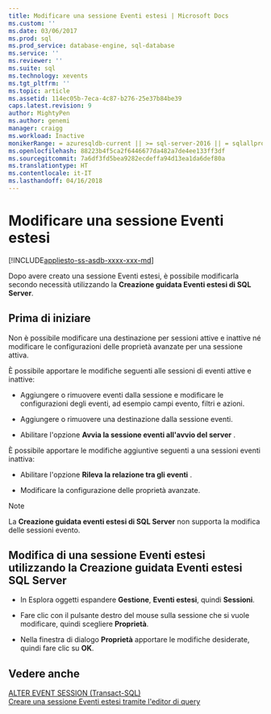 ```yaml
---
title: Modificare una sessione Eventi estesi | Microsoft Docs
ms.custom: ''
ms.date: 03/06/2017
ms.prod: sql
ms.prod_service: database-engine, sql-database
ms.service: ''
ms.reviewer: ''
ms.suite: sql
ms.technology: xevents
ms.tgt_pltfrm: ''
ms.topic: article
ms.assetid: 114ec05b-7eca-4c87-b276-25e37b84be39
caps.latest.revision: 9
author: MightyPen
ms.author: genemi
manager: craigg
ms.workload: Inactive
monikerRange: = azuresqldb-current || >= sql-server-2016 || = sqlallproducts-allversions
ms.openlocfilehash: 88223b4f5ca2f6446677da482a7de4ee133ff3df
ms.sourcegitcommit: 7a6df3fd5bea9282ecdeffa94d13ea1da6def80a
ms.translationtype: HT
ms.contentlocale: it-IT
ms.lasthandoff: 04/16/2018
---
```

# <a name="alter-an-extended-events-session"></a>Modificare una sessione Eventi estesi
[!INCLUDE[appliesto-ss-asdb-xxxx-xxx-md](../../includes/appliesto-ss-asdb-xxxx-xxx-md.md)]

  Dopo avere creato una sessione Eventi estesi, è possibile modificarla secondo necessità utilizzando la **Creazione guidata Eventi estesi di SQL Server**.  
  
## <a name="before-you-begin"></a>Prima di iniziare  
 Non è possibile modificare una destinazione per sessioni attive e inattive né modificare le configurazioni delle proprietà avanzate per una sessione attiva.  
  
 È possibile apportare le modifiche seguenti alle sessioni di eventi attive e inattive:  
  
-   Aggiungere o rimuovere eventi dalla sessione e modificare le configurazioni degli eventi, ad esempio campi evento, filtri e azioni.  
  
-   Aggiungere o rimuovere una destinazione dalla sessione eventi.  
  
-   Abilitare l'opzione **Avvia la sessione eventi all'avvio del server** .  
  
 È possibile apportare le modifiche aggiuntive seguenti a una sessioni eventi inattiva:  
  
-   Abilitare l'opzione **Rileva la relazione tra gli eventi** .  
  
-   Modificare la configurazione delle proprietà avanzate.  
  
> [!NOTE]  
>  La **Creazione guidata eventi estesi di SQL Server** non supporta la modifica delle sessioni evento.  
  
## <a name="how-to-alter-an-extended-events-session-using-the-sql-server-extended-events-wizard"></a>Modifica di una sessione Eventi estesi utilizzando la Creazione guidata Eventi estesi SQL Server  
  
-   In Esplora oggetti espandere **Gestione**, **Eventi estesi**, quindi **Sessioni**.  
  
-   Fare clic con il pulsante destro del mouse sulla sessione che si vuole modificare, quindi scegliere **Proprietà**.  
  
-   Nella finestra di dialogo **Proprietà** apportare le modifiche desiderate, quindi fare clic su **OK**.  
  
## <a name="see-also"></a>Vedere anche  
 [ALTER EVENT SESSION &#40;Transact-SQL&#41;](../../t-sql/statements/alter-event-session-transact-sql.md)   
 [Creare una sessione Eventi estesi tramite l'editor di query](http://msdn.microsoft.com/library/cba0e02b-b201-4863-bf1b-9164e68e5fa8)  
  
  
